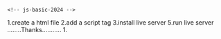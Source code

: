     <!-- js-basic-2024 -->
1.create a html file
2.add a script tag
3.install live server
5.run live server
........Thanks...........
1.